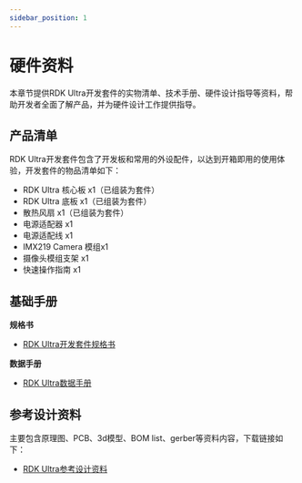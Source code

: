 ```yaml
---
sidebar_position: 1
---
```


# 硬件资料

本章节提供RDK Ultra开发套件的实物清单、技术手册、硬件设计指导等资料，帮助开发者全面了解产品，并为硬件设计工作提供指导。

## 产品清单

RDK Ultra开发套件包含了开发板和常用的外设配件，以达到开箱即用的使用体验，开发套件的物品清单如下：
- RDK Ultra 核心板 x1（已组装为套件）
- RDK Ultra 底板 x1（已组装为套件）
- 散热风扇 x1（已组装为套件）
- 电源适配器 x1
- 电源适配线 x1
- IMX219 Camera 模组x1
- 摄像头模组支架 x1
- 快速操作指南 x1

## 基础手册

**规格书**

- [RDK Ultra开发套件规格书](http://archive.sunrisepi.tech/downloads/hardware/rdk_x3_module/RDK_X3_Module_Product_Brief.pdf)

**数据手册**

- [RDK Ultra数据手册](http://archive.sunrisepi.tech/downloads/hardware/rdk_x3_module/RDK_X3_Module_Datasheet.pdf)

## 参考设计资料

主要包含原理图、PCB、3d模型、BOM list、gerber等资料内容，下载链接如下：

- [RDK Ultra参考设计资料](http://archive.sunrisepi.tech/downloads/hardware/rdk_x3_module/reference_design)
